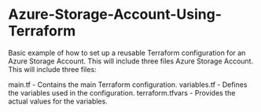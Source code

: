 # Azure-Storage-Account-Using-Terraform
Basic example of how to set up a reusable Terraform configuration for an Azure Storage Account. This will include three files
Azure Storage Account. This will include three files:

main.tf - Contains the main Terraform configuration.
variables.tf - Defines the variables used in the configuration.
terraform.tfvars - Provides the actual values for the variables.
